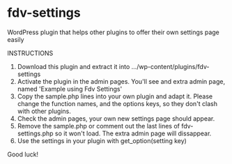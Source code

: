 # fdv-settings
WordPress plugin that helps other plugins to offer their own settings page easily

INSTRUCTIONS
1. Download this plugin and extract it into .../wp-content/plugins/fdv-settings
2. Activate the plugin in the admin pages. You'll see and extra admin page, named 'Example using Fdv Settings'
3. Copy the sample.php lines into your own plugin and adapt it. Please change the function names, and the options keys, so they don't clash with other plugins.
4. Check the admin pages, your own new settings page should appear.
5. Remove the sample.php or comment out the last lines of fdv-settings.php so it won't load. The extra admin page will dissappear.
6. Use the settings in your plugin with get_option(setting key)

Good luck!

